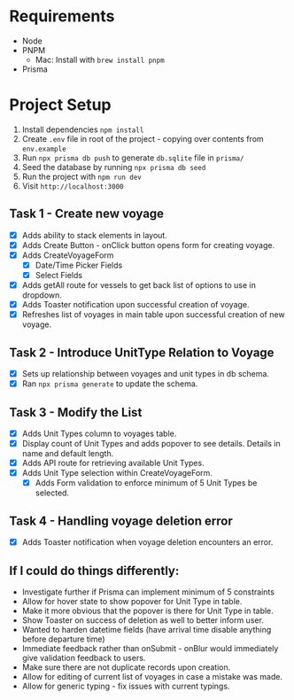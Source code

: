
# Requirements
 - Node
 - PNPM
    - Mac: Install with `brew install pnpm`
 - Prisma

# Project Setup
1. Install dependencies `npm install`
2. Create `.env` file in root of the project - copying over contents from `env.example`
3. Run `npx prisma db push` to generate `db.sqlite` file in `prisma/`
4. Seed the database by running `npx prisma db seed`
5. Run the project with `npm run dev`
6. Visit `http://localhost:3000`

## Task 1 - Create new voyage
- [x] Adds ability to stack elements in layout.
- [x] Adds Create Button - onClick button opens form for creating voyage.
- [x] Adds CreateVoyageForm
  - [x] Date/Time Picker Fields
  - [x] Select Fields
- [x] Adds getAll route for vessels to get back list of options to use in dropdown.
- [x] Adds Toaster notification upon successful creation of voyage.
- [x] Refreshes list of voyages in main table upon successful creation of new voyage.

## Task 2 - Introduce UnitType Relation to Voyage
- [x] Sets up relationship between voyages and unit types in db schema.
- [x] Ran `npx prisma generate` to update the schema.

## Task 3 - Modify the List
- [x] Adds Unit Types column to voyages table.
- [x] Display count of Unit Types and adds popover to see details. Details in name and default length.
- [x] Adds API route for retrieving available Unit Types.
- [x] Adds Unit Type selection within CreateVoyageForm.
  - [x] Adds Form validation to enforce minimum of 5 Unit Types be selected.

## Task 4 - Handling voyage deletion error
- [x] Adds Toaster notification when voyage deletion encounters an error.

## If I could do things differently:
- Investigate further if Prisma can implement minimum of 5 constraints
- Allow for hover state to show popover for Unit Type in table.
- Make it more obvious that the popover is there for Unit Type in table.
- Show Toaster on success of deletion as well to better inform user.
- Wanted to harden datetime fields (have arrival time disable anything before departure time)
- Immediate feedback rather than onSubmit - onBlur would immediately give validation feedback to users.
- Make sure there are not duplicate records upon creation.
- Allow for editing of current list of voyages in case a mistake was made.
- Allow for generic typing - fix issues with current typings.
